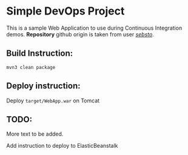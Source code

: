 # Simple DevOps Project

This is a sample Web Application to use during Continuous Integration demos.
**Repository** github origin is taken from user [*sebsto*](https://github.com/sebsto/webapp).  


## Build Instruction:

```
mvn3 clean package
```

## Deploy instruction:

Deploy ```target/WebApp.war``` on Tomcat
 
## TODO:

More text to be added.


Add instruction to deploy to ElasticBeanstalk

